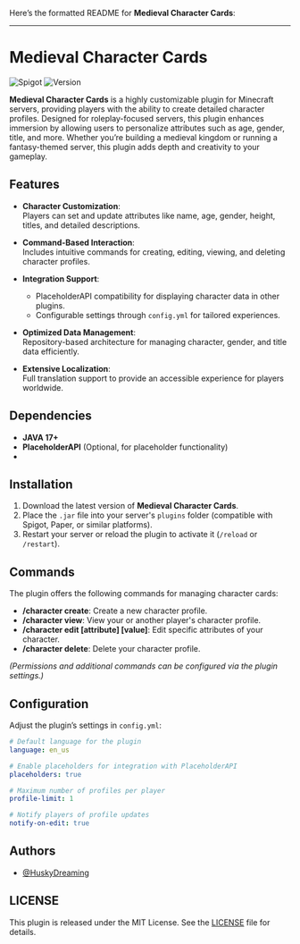 Here’s the formatted README for **Medieval Character Cards**:

---

# Medieval Character Cards  
![Spigot](https://img.shields.io/badge/Spigot-1.19_--_1.21.1-green.svg)  ![Version](https://img.shields.io/badge/Version-1.2.0-blue.svg)  

**Medieval Character Cards** is a highly customizable plugin for Minecraft servers, providing players with the ability to create detailed character profiles. Designed for roleplay-focused servers, this plugin enhances immersion by allowing users to personalize attributes such as age, gender, title, and more. Whether you’re building a medieval kingdom or running a fantasy-themed server, this plugin adds depth and creativity to your gameplay.


## Features  

- **Character Customization**:  
  Players can set and update attributes like name, age, gender, height, titles, and detailed descriptions.  

- **Command-Based Interaction**:  
  Includes intuitive commands for creating, editing, viewing, and deleting character profiles.  

- **Integration Support**:  
  - PlaceholderAPI compatibility for displaying character data in other plugins.  
  - Configurable settings through `config.yml` for tailored experiences.  

- **Optimized Data Management**:  
  Repository-based architecture for managing character, gender, and title data efficiently.  

- **Extensive Localization**:  
  Full translation support to provide an accessible experience for players worldwide.
  

## Dependencies  

- **JAVA 17+**  
- **PlaceholderAPI** (Optional, for placeholder functionality)
- 

## Installation  

1. Download the latest version of **Medieval Character Cards**.  
2. Place the `.jar` file into your server's `plugins` folder (compatible with Spigot, Paper, or similar platforms).  
3. Restart your server or reload the plugin to activate it (`/reload` or `/restart`).  


## Commands  

The plugin offers the following commands for managing character cards:  

- **/character create**: Create a new character profile.  
- **/character view**: View your or another player's character profile.  
- **/character edit [attribute] [value]**: Edit specific attributes of your character.  
- **/character delete**: Delete your character profile.  

*(Permissions and additional commands can be configured via the plugin settings.)*  


## Configuration  

Adjust the plugin’s settings in `config.yml`:  

```yaml  
# Default language for the plugin  
language: en_us  

# Enable placeholders for integration with PlaceholderAPI  
placeholders: true  

# Maximum number of profiles per player  
profile-limit: 1  

# Notify players of profile updates  
notify-on-edit: true  
```  



## Authors  

- [@HuskyDreaming](https://github.com/HuskyDreaming)  



## LICENSE  

This plugin is released under the MIT License. See the [LICENSE](LICENSE) file for details.  

  
